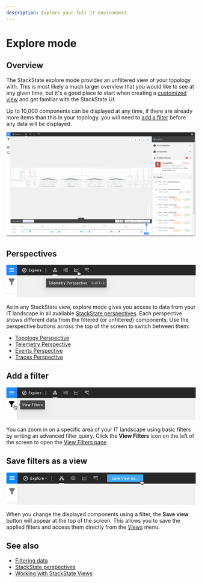 ```yaml
---
description: Explore your full IT environment
---
```


# Explore mode

## Overview

The StackState explore mode provides an unfiltered view of your topology with. This is most likely a much larger overview that you would like to see at any given time, but it's a good place to start when creating a [customized view](/use/views/README.md) and get familiar with the StackState UI.

Up to 10,000 components can be displayed at any time, if there are already more items than this in your topology, you will need to [add a filter](#add-a-filter) before any data will be displayed.

![Explore mode](/.gitbook/assets/v42_explore_mode.png)

## Perspectives

![Perspectives](/.gitbook/assets/v42_perspective_buttons.png)

As in any StackState view, explore mode gives you access to data from your IT landscape in all available [StackState perspectives](/use/introduction-to-stackstate/perspectives.md). Each perspective shows different data from the filtered (or unfiltered) components. Use the perspective buttons across the top of the screen to switch between them: 

* [Topology Perspective](/use/views/topology-perspective.md)
* [Telemetry Perspective](/use/views/telemetry-perspective.md)
* [Events Perspective](/use/views/events_perspective.md)
* [Traces Perspective](/use/views/traces-perspective.md)

## Add a filter

![View Filters](/.gitbook/assets/v42_view_filters.png)

You can zoom in on a specific area of your IT landscape using basic filters by writing an advanced filter query. Click the **View Filters** icon on the left of the screen to open the [View Filters pane](/use/views/filters.md).  

## Save filters as a view

![Save view as](/.gitbook/assets/v42_save_view_as.png)

When you change the displayed components using a filter, the **Save view** button will appear at the top of the screen. This allows you to save the applied filters and access them directly from the [Views](/use/views/README.md) menu. 


## See also

- [Filtering data](/use/views/filters.md)
- [StackState perspectives](/use/introduction-to-stackstate/perspectives.md)
- [Working with StackState Views](/use/views/README.md)